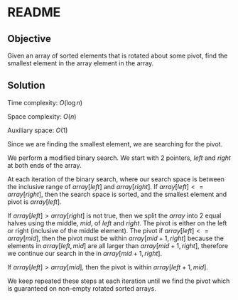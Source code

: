 # README

## Objective

Given an array of sorted elements that is rotated about some pivot, 
find the smallest element in the array element in the array.

## Solution

Time complexity: $O(\log n)$

Space complexity: $O(n)$

Auxiliary space: $O(1)$

Since we are finding the smallest element, we are searching for the pivot.

We perform a modified binary search.
We start with 2 pointers, $left$ and $right$ at both ends of the array.

At each iteration of the binary search, 
where our search space is between the inclusive range of $array[left]$ and $array[right]$.
If $array[left] <= array[right]$, then the search space is sorted, and the smallest element and pivot is $array[left]$.

If $array[left] > array[right]$ is not true, then we split the $array$ into 2 equal halves using the middle, $mid$, of $left$ and $right$.
The pivot is either on the left or right (inclusive of the middle element).
The pivot if $array[left] <= array[mid]$, then the pivot must be within $array[mid+1, right]$ 
because the elements in $array[left, mid]$ are all larger than $array[mid+1, right]$,
therefore we continue our search in the in $array[mid+1, right]$.

If $array[left] > array[mid]$, then the pivot is within $array[left+1, mid]$.

We keep repeated these steps at each iteration until we find the pivot which is guaranteed on non-empty rotated sorted arrays.
